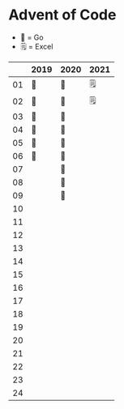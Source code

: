 # Advent of Code

* 🐀 = Go
* 🗒 = Excel

|     | **2019** | **2020** | **2021** |
|-----|----------|----------|----------|
| 01  |       🐀 |     🐀   |    🗒    |
| 02  |       🐀 |     🐀   |    🗒    |
| 03  |       🐀 |     🐀   |          |
| 04  |       🐀 |     🐀   |          |
| 05  |       🐀 |     🐀   |          |
| 06  |       🐀 |     🐀   |          |
| 07  |          |     🐀   |          |
| 08  |          |     🐀   |          |
| 09  |          |     🐀   |          |
| 10  |          |          |          |
| 11  |          |          |          |
| 12  |          |          |          |
| 13  |          |          |          |
| 14  |          |          |          |
| 15  |          |          |          |
| 16  |          |          |          |
| 17  |          |          |          |
| 18  |          |          |          |
| 19  |          |          |          |
| 20  |          |          |          |
| 21  |          |          |          |
| 22  |          |          |          |
| 23  |          |          |          |
| 24  |          |          |          |